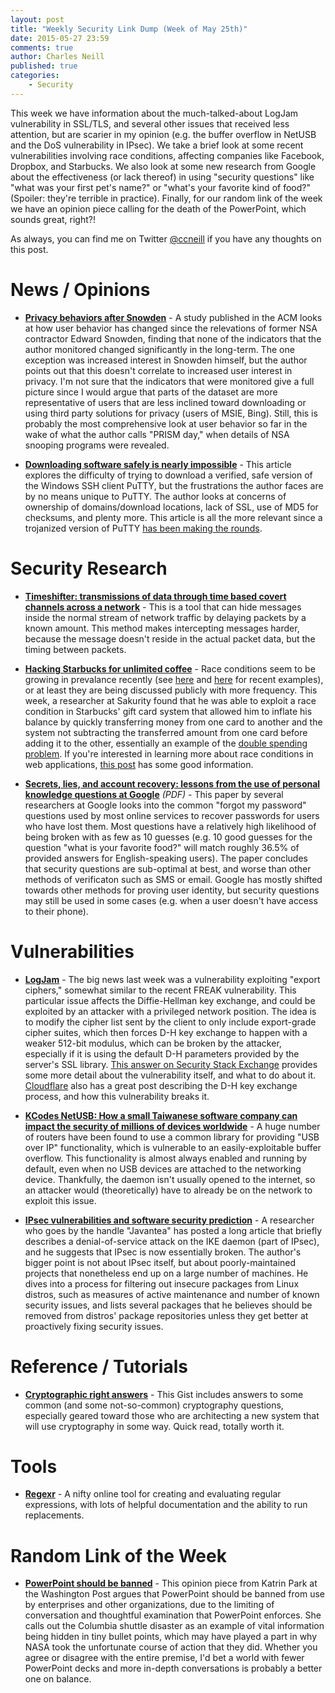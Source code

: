 ```yaml
---
layout: post
title: "Weekly Security Link Dump (Week of May 25th)"
date: 2015-05-27 23:59
comments: true
author: Charles Neill
published: true
categories:
    - Security
---
```


This week we have information about the much-talked-about LogJam vulnerability in SSL/TLS, and several other issues that received less attention, but are scarier in my opinion (e.g. the buffer overflow in NetUSB and the DoS vulnerability in IPsec). We take a brief look at some recent vulnerabilities involving race conditions, affecting companies like Facebook, Dropbox, and Starbucks. We also look at some new research from Google about the effectiveness (or lack thereof) in using "security questions" like "what was your first pet's name?" or "what's your favorite kind of food?" (Spoiler: they're terrible in practice). Finally, for our random link of the week we have an opinion piece calling for the death of the PowerPoint, which sounds great, right?!

As always, you can find me on Twitter [@ccneill][twitter] if you have any thoughts on this post.

# News / Opinions

- [__Privacy behaviors after Snowden__][snowden] - A study published in the ACM looks at how user behavior has changed since the relevations of former NSA contractor Edward Snowden, finding that none of the indicators that the author monitored changed significantly in the long-term. The one exception was increased interest in Snowden himself, but the author points out that this doesn't correlate to increased user interest in privacy. I'm not sure that the indicators that were monitored give a full picture since I would argue that parts of the dataset are more representative of users that are less inclined toward downloading or using third party solutions for privacy (users of MSIE, Bing). Still, this is probably the most comprehensive look at user behavior so far in the wake of what the author calls "PRISM day," when details of NSA snooping programs were revealed.

- [__Downloading software safely is nearly impossible__][putty] - This article explores the difficulty of trying to download a verified, safe version of the Windows SSH client PuTTY, but the frustrations the author faces are by no means unique to PuTTY. The author looks at concerns of ownership of domains/download locations, lack of SSL, use of MD5 for checksums, and plenty more. This article is all the more relevant since a trojanized version of PuTTY [has been making the rounds][putty2].


# Security Research

- [__Timeshifter: transmissions of data through time based covert channels across a network__][timeshifter] - This is a tool that can hide messages inside the normal stream of network traffic by delaying packets by a known amount. This method makes intercepting messages harder, because the message doesn't reside in the actual packet data, but the timing between packets.

- [__Hacking Starbucks for unlimited coffee__][starbucks] - Race conditions seem to be growing in prevalance recently (see [here][racecond] and [here][racecond2] for recent examples), or at least they are being discussed publicly with more frequency. This week, a researcher at Sakurity found that he was able to exploit a race condition in Starbucks' gift card system that allowed him to inflate his balance by quickly transferring money from one card to another and the system not subtracting the transferred amount from one card before adding it to the other, essentially an example of the [double spending problem][racecond3]. If you're interested in learning more about race conditions in web applications, [this post][racecond4] has some good information.

- [__Secrets, lies, and account recovery: lessons from the use of personal knowledge questions at Google__][sec_questions] _(PDF)_ - This paper by several researchers at Google looks into the common "forgot my password" questions used by most online services to recover passwords for users who have lost them. Most questions have a relatively high likelihood of being broken with as few as 10 guesses (e.g. 10 good guesses for the question "what is your favorite food?" will match roughly 36.5% of provided answers for English-speaking users). The paper concludes that security questions are sub-optimal at best, and worse than other methods of verificaton such as SMS or email. Google has mostly shifted towards other methods for proving user identity, but security questions may still be used in some cases (e.g. when a user doesn't have access to their phone).

# Vulnerabilities

- [__LogJam__][logjam] - The big news last week was a vulnerability exploiting "export ciphers," somewhat similar to the recent FREAK vulnerability. This particular issue affects the Diffie-Hellman key exchange, and could be exploited by an attacker with a privileged network position. The idea is to modify the cipher list sent by the client to only include export-grade cipher suites, which then forces D-H key exchange to happen with a weaker 512-bit modulus, which can be broken by the attacker, especially if it is using the default D-H parameters provided by the server's SSL library. [This answer on Security Stack Exchange][logjam2] provides some more detail about the vulnerability itself, and what to do about it. [Cloudflare][logjam3] also has a great post describing the D-H key exchange process, and how this vulnerability breaks it.

- [__KCodes NetUSB: How a small Taiwanese software company can impact the security of millions of devices worldwide__][netusb] - A huge number of routers have been found to use a common library for providing "USB over IP" functionality, which is vulnerable to an easily-exploitable buffer overflow. This functionality is almost always enabled and running by default, even when no USB devices are attached to the networking device. Thankfully, the daemon isn't usually opened to the internet, so an attacker would (theoretically) have to already be on the network to exploit this issue.

- [__IPsec vulnerabilities and software security prediction__][ipsec] - A researcher who goes by the handle "Javantea" has posted a long article that briefly describes a denial-of-service attack on the IKE daemon (part of IPsec), and he suggests that IPsec is now essentially broken. The author's bigger point is not about IPsec itself, but about poorly-maintained projects that nonetheless end up on a large number of machines. He dives into a process for filtering out insecure packages from Linux distros, such as measures of active maintenance and number of known security issues, and lists several packages that he believes should be removed from distros' package repositories unless they get better at proactively fixing security issues.

# Reference / Tutorials

- [__Cryptographic right answers__][crypto_answers] - This Gist includes answers to some common (and some not-so-common) cryptography questions, especially geared toward those who are architecting a new system that will use cryptography in some way. Quick read, totally worth it.


# Tools

- [__Regexr__][regexr] - A nifty online tool for creating and evaluating regular expressions, with lots of helpful documentation and the ability to run replacements.

# Random Link of the Week

- [__PowerPoint should be banned__][ppt] - This opinion piece from Katrin Park at the Washington Post argues that PowerPoint should be banned from use by enterprises and other organizations, due to the limiting of conversation and thoughtful examination that PowerPoint enforces. She calls out the Columbia shuttle disaster as an example of vital information being hidden in tiny bullet points, which may have played a part in why NASA took the unfortunate course of action that they did. Whether you agree or disagree with the entire premise, I'd bet a world with fewer PowerPoint decks and more in-depth conversations is probably a better one on balance.


[twitter]: https://twitter.com/ccneill

[snowden]: http://cacm.acm.org/magazines/2015/5/186025-privacy-behaviors-after-snowden/fulltext
[putty]: https://noncombatant.org/2014/03/03/downloading-software-safely-is-nearly-impossible/
[putty2]: http://www.net-security.org/malware_news.php?id=3041

[timeshifter]: https://www.anfractuosity.com/projects/timeshifter/
[starbucks]: http://sakurity.com/blog/2015/05/21/starbucks.html
[racecond]: https://hackerone.com/reports/59179
[racecond2]: http://josipfranjkovic.blogspot.com/2015/04/race-conditions-on-facebook.html
[racecond3]: http://en.wikipedia.org/wiki/Double-spending
[racecond4]: https://defuse.ca/race-conditions-in-web-applications.htm
[sec_questions]: http://static.googleusercontent.com/media/research.google.com/en/us/pubs/archive/43783.pdf

[logjam]: https://weakdh.org/
[logjam2]: http://security.stackexchange.com/questions/89689/what-is-logjam-and-how-do-i-prevent-it
[logjam3]: https://blog.cloudflare.com/logjam-the-latest-tls-vulnerability-explained/
[netusb]: http://blog.sec-consult.com/2015/05/kcodes-netusb-how-small-taiwanese.html?m=1
[ipsec]: https://www.altsci.com/ipsec/

[crypto_answers]: https://gist.github.com/tqbf/be58d2d39690c3b366ad

[regexr]: http://regexr.com/

[ppt]: http://www.washingtonpost.com/posteverything/wp/2015/05/26/powerpoint-should-be-banned-this-powerpoint-presentation-explains-why/?tid=pm_pop_b
